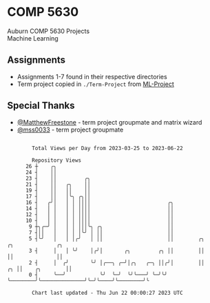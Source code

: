 # COMP 5630
Auburn COMP 5630 Projects  
Machine Learning

## Assignments
- Assignments 1-7 found in their respective directories
- Term project copied in `./Term-Project` from [ML-Project](https://github.com/wumphlett/ML-Project)

## Special Thanks
- [@MatthewFreestone](https://github.com/MatthewFreestone) - term project groupmate and matrix wizard
- [@mss0033](https://github.com/mss0033) - term project groupmate

```

        Total Views per Day from 2023-03-25 to 2023-06-22

        Repository Views
      26 ┼    ╭╮
      24 ┤    ││
      23 ┤    ││         ╭╮
      21 ┤    ││   ╭╮    ││
      19 ┤    ││   ││    ││
      17 ┤    ││   │╰╮ ╭╮││
      16 ┤   ╭╯│   │ │ ││││                         ╭╮
      14 ┤   │ │   │ │ ││││                         ││
      12 ┤   │ │   │ │ ││││                         ││
      10 ┤   │ │   │ │ ││││                         ││
       9 ┼╮╭─╯ │   │ │ │││╰╮ ╭╮                     ││
       7 ┤││   │   │ │ │╰╯ │ ││                     ││
       5 ┤╰╯   │   │ │╭╯   │ ││                     ││        ╭╮                 ╭╮              ╭╮
       3 ┤     │   │ ╰╯    │╭╯│       ╭╮         ╭╮ ││        ││                 ││              ││
       2 ┤     │  ╭╯       ╰╯ │╭──╮ ╭─╯│╭╮   ╭─╮ ││╭╯│        ││              ╭╮ ││    ╭╮        ││
       0 ┤     ╰──╯           ╰╯  ╰─╯  ╰╯╰───╯ ╰─╯╰╯ ╰────────╯╰──────────────╯╰─╯╰────╯╰────────╯╰

        Chart last updated - Thu Jun 22 00:00:27 2023 UTC
        
```
